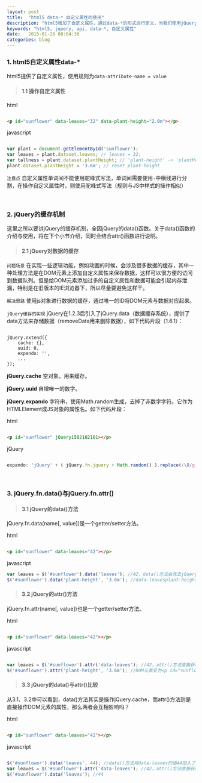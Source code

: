 ```yaml
---
layout: post
title:  "html5 data-* 自定义属性的使用"
description: "html5增加了自定义属性，通过data-*的形式进行定义，当我们使用jQuery的API去操作自定义属性的时候需要区分data()与attr()。"
keywords: "html5, jquery, api, data-*, 自定义属性"
date:   2015-01-26 00:04:30
categories: blog
---
```


### 1. html5自定义属性data-*

html5提供了自定义属性，使用规则为`data-attribute-name = value`

>#### 1.1 操作自定义属性

html

``` html

<p id="sunflower" data-leaves="32" data-plant-height="2.0m"></p>

```

javascript

``` javascript

var plant = document.getElementById('sunflower');
var leaves = plant.dataset.leaves; // leaves = 32;
var tallness = plant.dataset.plantHeight; // 'plant-height' -> 'plantHeight'
plant.dataset.plantHeight = '3.6m'; // reset plant-height

```

`注意点` 自定义属性单词间不能使用驼峰式写法，单词间需要使用`-`中横线进行分割，在操作自定义属性时，则使用驼峰式写法（规则与JS中样式的操作相似）

<br/>

### 2. jQuery的缓存机制

这里之所以要讲jQuery的缓存机制，全因jQuery的data()函数。关于data()函数的介绍与使用，将在下个小节介绍，同时会结合attr()函数进行说明。

>#### 2.1 jQuery对数据的缓存

`问题场景` 在实现一些逻辑功能，例如动画的时候，会涉及很多数据的缓存，其中一种处理方法是在DOM元素上添加自定义属性来保存数据，这样可以很方便的访问到数据队列。但是给DOM元素添加过多的自定义属性和数据可能会引起内存泄漏，特别是在旧版本的IE浏览器下，所以尽量要避免这样干。

`解决思路` 使用js对象进行数据的缓存，通过唯一的ID将DOM元素与数据对应起来。

`jQuery缓存的实现` jQuery在1.2.3后引入了jQuery.data（数据缓存系统），提供了data方法来存储数据（removeData用来删除数据），如下代码片段（1.6.1）：

``` highlight javascript

jQuery.extend({
    cache: {},
    uuid: 0,
    expando: '',
    ...
});

```

__jQuery.cache__ 空对象，用来缓存。

__jQuery.uuid__ 自增唯一的数字。

__jQuery.expando__ 字符串，使用Math.random生成，去掉了非数字字符。它作为HTMLElement或JS对象的属性名。如下代码片段：

html

``` html

<p id="sunflower" jQuery1502102101></p>

```

jQuery

``` javascript

expando: 'jQuery' + ( jQuery.fn.jquery + Math.random() ).replace(/\D/g, ''),

```

<br/>

### 3. jQuery.fn.data()与jQuery.fn.attr()

>#### 3.1 jQuery的data()方法

jQuery.fn.data(name[, value])是一个getter/setter方法。

html

``` html

<p id="sunflower" data-leaves="42"></p>

```

javascript

``` javascript
var leaves = $('#sunflower').data('leaves'); //42，data()方法会先去jQuery.cache读取data-leaves的值，读取不到，便读取html5的dataset数据并挂载到jQuery.cache中。
$('#sunflower').data('plant-height', '3.6m'); //data-leavesplant-height=3.6m 存储在jQuery.cache里，DOM元素依然显示为<p id="sunflower" data-leaves="42"></p>

```

>#### 3.2 jQuery的attr()方法

jQuery.fn.attr(name[, value])也是一个getter/setter方法。

html

``` html

<p id="sunflower" data-leaves="42"></p>

```

javascript

``` javascript

var leaves = $('#sunflower').attr('data-leaves'); //42，attr()方法直接获取DOM元素的data-leaves属性的值
$('#sunflower').attr('plant-height', '3.6m'); //DOM元素变为<p id="sunflower" data-leaves="42" data-plant-height="3.6m"></p>

```

>#### 3.3 jQuery的data()与attr()比较

从3.1、3.2中可以看到，data()方法其实是操作jQuery.cache，而attr()方法则是直接操作DOM元素的属性，那么两者会互相影响吗？

html

``` html

<p id="sunflower" data-leaves="42"></p>

```

javascript

``` javascript

$('#sunflower').data('leaves', 44);	//data()方法将data-leaves的值44加入了jQuery.cache中
var leaves = $('#sunflower').attr('data-leaves'); //42，attr()方法直接获取DOM元素的data-leaves属性的值
$('#sunflower').data('leaves'); //44

```
